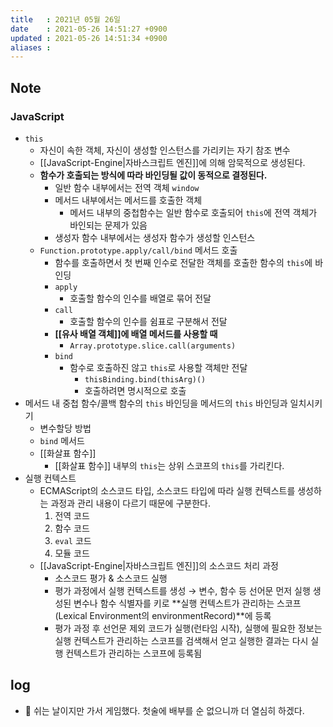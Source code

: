 ```yaml
---
title   : 2021년 05월 26일
date    : 2021-05-26 14:51:27 +0900
updated : 2021-05-26 14:51:34 +0900
aliases : 
---
```

## Note
### JavaScript
- `this`
    - 자신이 속한 객체, 자신이 생성할 인스턴스를 가리키는 자기 참조 변수 
    - [[JavaScript-Engine|자바스크립트 엔진]]에 의해 암묵적으로 생성된다. 
    - **함수가 호출되는 방식에 따라 바인딩될 값이 동적으로 결정된다.**
      - 일반 함수 내부에서는 전역 객체 `window`
      - 메서드 내부에서는 메서드를 호출한 객체 
        - 메서드 내부의 중첩함수는 일반 함수로 호출되어 `this`에 전역 객체가 바인되는 문제가 있음 
      - 생성자 함수 내부에서는 생성자 함수가 생성할 인스턴스 
    - `Function.prototype.apply/call/bind` 메서드 호출
      - 함수를 호출하면서 첫 번째 인수로 전달한 객체를 호출한 함수의 `this`에 바인딩 
      - `apply`
        - 호출할 함수의 인수를 배열로 묶어 전달
      - `call` 
        - 호출할 함수의 인수를 쉼표로 구분해서 전달 
      - **[[유사 배열 객체]]에 배열 메서드를 사용할 때**
        - `Array.prototype.slice.call(arguments)` 
      - `bind`
        - 함수로 호출하진 않고 `this`로 사용할 객체만 전달 
          - `thisBinding.bind(thisArg)()`
          - 호출하려면 명시적으로 호출 
- 메서드 내 중첩 함수/콜백 함수의 `this` 바인딩을 메서드의 `this` 바인딩과 일치시키기 
  - 변수할당 방법
  - `bind` 메서드 
  - [[화살표 함수]]
      - [[화살표 함수]] 내부의 `this`는 상위 스코프의 `this`를 가리킨다. 
- 실행 컨텍스트 
  - ECMAScript의 소스코드 타입, 소스코드 타입에 따라 실행 컨텍스트를 생성하는 과정과 관리 내용이 다르기 때문에 구분한다. 
    1. 전역 코드
    2. 함수 코드
    3. `eval` 코드
    4. 모듈 코드 
  - [[JavaScript-Engine|자바스크립트 엔진]]의 소스코드 처리 과정
    - 소스코드 평가 & 소스코드 실행 
    - 평가 과정에서 실행 컨텍스트를 생성 → 변수, 함수 등 선어문 먼저 실행 생성된 변수나 함수 식별자를 키로 **실행 컨텍스트가 관리하는 스코프(Lexical Environment의 environmentRecord)**에 등록 
    - 평가 과정 후 선언문 제외 코드가 실행(런타임 시작), 실행에 필요한 정보는 실행 컨텍스트가 관리하는 스코프를 검색해서 얻고 실행한 결과는 다시 실행 컨텍스트가 관리하는 스코프에 등록됨 
## log 
- 🎾 쉬는 날이지만 가서 게임했다. 첫술에 배부를 순 없으니까 더 열심히 하겠다. 